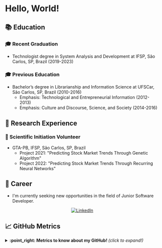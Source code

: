 # Hello, World!

## :books: Education

### :mortar_board: Recent Graduation
- Technologist degree in System Analysis and Development at IFSP, São Carlos, SP, Brazil (2019-2023) 

### :mortar_board: Previous Education
- Bachelor’s degree in Librarianship and Information Science at UFSCar, São Carlos, SP, Brazil (2010-2016)
  - Emphasis: Technological and Entrepreneurial Information (2012-2013)
  - Emphasis: Culture and Discourse, Science, and Society (2014-2016)

## :mag_right: Research Experience

### :microscope: Scientific Initiation Volunteer
- GTA-PB, IFSP, São Carlos, SP, Brazil
  - Project 2021: "Predicting Stock Market Trends Through Genetic Algorithm"
  - Project 2022: "Predicting Stock Market Trends Through Recurring Neural Networks"

## :briefcase: Career

- I'm currently seeking new opportunities in the field of Junior Software Developer.

<div align="center">
  <a href="https://www.linkedin.com/in/charlesfernandesdesouza">
    <img src="https://img.shields.io/badge/LinkedIn-0077B5?style=for-the-badge&logo=linkedin&logoColor=white" alt="LinkedIn">
  </a>
</div>

## :chart_with_upwards_trend: GitHub Metrics

<details>
  <summary> <b> :point_right: Metrics to know about my GitHub! </b> <i>(click to expand!)</i> </summary>
  
  <br>
  
  [![Github Stats By Charles](https://github-readme-stats.vercel.app/api?username=souzafcharles&show_icons=true&title_color=0076e3&icon_color=0076e3&text_color=9f9f9f&bg_color=151515)](https://github.com/souzafcharles/github-readme-stats)
  ---
  <a href="https://github.com/souzafcharles"><img src="https://github-readme-stats.vercel.app/api/top-langs/?username=souzafcharles&layout=compact&theme=dark"/></a> 

</details>


